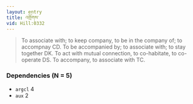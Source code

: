 ```yaml
---
layout: entry
title: འགྲོགས་
vid: Hill:0332
---
```

> To associate with; to keep company, to be in the company of; to accompnay CD. To be accompanied by; to associate with; to stay together DK. To act with mutual connection, to co-habitate, to co-operate DS. To accompany, to associate with TC.
### Dependencies (N = 5)
* `argcl` 4
* `aux` 2
